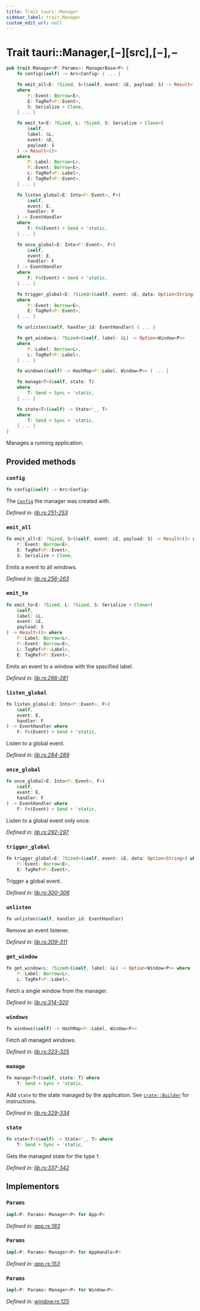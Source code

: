 ```yaml
---
title: Trait tauri::Manager
sidebar_label: trait.Manager
custom_edit_url: null
---
```


# Trait tauri::Manager,\[−]\[src],\[−],−

```rs
pub trait Manager<P: Params>: ManagerBase<P> {
    fn config(&self) -> Arc<Config> { ... }

    fn emit_all<E: ?Sized, S>(&self, event: &E, payload: S) -> Result<()>
    where
        P::Event: Borrow<E>,
        E: TagRef<P::Event>,
        S: Serialize + Clone,
    { ... }

    fn emit_to<E: ?Sized, L: ?Sized, S: Serialize + Clone>(
        &self, 
        label: &L, 
        event: &E, 
        payload: S
    ) -> Result<()>
    where
        P::Label: Borrow<L>,
        P::Event: Borrow<E>,
        L: TagRef<P::Label>,
        E: TagRef<P::Event>,
    { ... }

    fn listen_global<E: Into<P::Event>, F>(
        &self, 
        event: E, 
        handler: F
    ) -> EventHandler
    where
        F: Fn(Event) + Send + 'static,
    { ... }

    fn once_global<E: Into<P::Event>, F>(
        &self, 
        event: E, 
        handler: F
    ) -> EventHandler
    where
        F: Fn(Event) + Send + 'static,
    { ... }

    fn trigger_global<E: ?Sized>(&self, event: &E, data: Option<String>)
    where
        P::Event: Borrow<E>,
        E: TagRef<P::Event>,
    { ... }

    fn unlisten(&self, handler_id: EventHandler) { ... }

    fn get_window<L: ?Sized>(&self, label: &L) -> Option<Window<P>>
    where
        P::Label: Borrow<L>,
        L: TagRef<P::Label>,
    { ... }

    fn windows(&self) -> HashMap<P::Label, Window<P>> { ... }

    fn manage<T>(&self, state: T)
    where
        T: Send + Sync + 'static,
    { ... }

    fn state<T>(&self) -> State<'_, T>
    where
        T: Send + Sync + 'static,
    { ... }
}
```

Manages a running application.

## Provided methods

### `config`

```rs
fn config(&self) -> Arc<Config>
```

The [`Config`](/docs/api/rust/tauri/../tauri/struct.Config "Config") the manager was created with.

_Defined in: [lib.rs:251-253](https://github.com/tauri-apps/tauri/blob/af634db/core/tauri/src/lib.rs#L251-253)_

### `emit_all`

```rs
fn emit_all<E: ?Sized, S>(&self, event: &E, payload: S) -> Result<()> where
    P::Event: Borrow<E>,
    E: TagRef<P::Event>,
    S: Serialize + Clone, 
```

Emits a event to all windows.

_Defined in: [lib.rs:256-263](https://github.com/tauri-apps/tauri/blob/af634db/core/tauri/src/lib.rs#L256-263)_

### `emit_to`

```rs
fn emit_to<E: ?Sized, L: ?Sized, S: Serialize + Clone>(
    &self, 
    label: &L, 
    event: &E, 
    payload: S
) -> Result<()> where
    P::Label: Borrow<L>,
    P::Event: Borrow<E>,
    L: TagRef<P::Label>,
    E: TagRef<P::Event>, 
```

Emits an event to a window with the specified label.

_Defined in: [lib.rs:266-281](https://github.com/tauri-apps/tauri/blob/af634db/core/tauri/src/lib.rs#L266-281)_

### `listen_global`

```rs
fn listen_global<E: Into<P::Event>, F>(
    &self, 
    event: E, 
    handler: F
) -> EventHandler where
    F: Fn(Event) + Send + 'static, 
```

Listen to a global event.

_Defined in: [lib.rs:284-289](https://github.com/tauri-apps/tauri/blob/af634db/core/tauri/src/lib.rs#L284-289)_

### `once_global`

```rs
fn once_global<E: Into<P::Event>, F>(
    &self, 
    event: E, 
    handler: F
) -> EventHandler where
    F: Fn(Event) + Send + 'static, 
```

Listen to a global event only once.

_Defined in: [lib.rs:292-297](https://github.com/tauri-apps/tauri/blob/af634db/core/tauri/src/lib.rs#L292-297)_

### `trigger_global`

```rs
fn trigger_global<E: ?Sized>(&self, event: &E, data: Option<String>) where
    P::Event: Borrow<E>,
    E: TagRef<P::Event>, 
```

Trigger a global event.

_Defined in: [lib.rs:300-306](https://github.com/tauri-apps/tauri/blob/af634db/core/tauri/src/lib.rs#L300-306)_

### `unlisten`

```rs
fn unlisten(&self, handler_id: EventHandler)
```

Remove an event listener.

_Defined in: [lib.rs:309-311](https://github.com/tauri-apps/tauri/blob/af634db/core/tauri/src/lib.rs#L309-311)_

### `get_window`

```rs
fn get_window<L: ?Sized>(&self, label: &L) -> Option<Window<P>> where
    P::Label: Borrow<L>,
    L: TagRef<P::Label>, 
```

Fetch a single window from the manager.

_Defined in: [lib.rs:314-320](https://github.com/tauri-apps/tauri/blob/af634db/core/tauri/src/lib.rs#L314-320)_

### `windows`

```rs
fn windows(&self) -> HashMap<P::Label, Window<P>>
```

Fetch all managed windows.

_Defined in: [lib.rs:323-325](https://github.com/tauri-apps/tauri/blob/af634db/core/tauri/src/lib.rs#L323-325)_

### `manage`

```rs
fn manage<T>(&self, state: T) where
    T: Send + Sync + 'static, 
```

Add `state` to the state managed by the application. See [`crate::Builder`](/docs/api/rust/tauri/../tauri/struct.Builder#manage "crate::Builder") for instructions.

_Defined in: [lib.rs:329-334](https://github.com/tauri-apps/tauri/blob/af634db/core/tauri/src/lib.rs#L329-334)_

### `state`

```rs
fn state<T>(&self) -> State<'_, T> where
    T: Send + Sync + 'static, 
```

Gets the managed state for the type `T`.

_Defined in: [lib.rs:337-342](https://github.com/tauri-apps/tauri/blob/af634db/core/tauri/src/lib.rs#L337-342)_

## Implementors

### `Params`

```rs
impl<P: Params> Manager<P> for App<P>
```

_Defined in: [app.rs:183](https://github.com/tauri-apps/tauri/blob/af634db/core/tauri/src/app.rs#L183)_

### `Params`

```rs
impl<P: Params> Manager<P> for AppHandle<P>
```

_Defined in: [app.rs:153](https://github.com/tauri-apps/tauri/blob/af634db/core/tauri/src/app.rs#L153)_

### `Params`

```rs
impl<P: Params> Manager<P> for Window<P>
```

_Defined in: [window.rs:125](https://github.com/tauri-apps/tauri/blob/af634db/core/tauri/src/window.rs#L125)_
